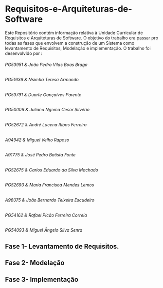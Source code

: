 # Requisitos-e-Arquiteturas-de-Software
Este Repositório contém informação relativa à Unidade Curricular de Requisitos e Arquiteturas de Software.
O objetivo do trabalho era passar pro todas as fases que envolvem a construção de um Sistema como levantamento de Requisitos, Modelação e implementação.
O trabalho foi desenvolvido por : 

###### PG53951 & João Pedro Vilas Boas Braga
###### PG51636 & Nsimba Teresa Armando
###### PG53791 & Duarte Gonçalves Parente
###### PG50006 & Juliana Ngoma Cesar Silvério
###### PG52672 & André Lucena Ribas Ferreira
###### A94942 & Miguel Velho Raposo
###### A91775 & José Pedro Batista Fonte
###### PG52675 & Carlos Eduardo da Silva Machado
###### PG52693 & Maria Francisca Mendes Lemos
###### A96075 & João Bernardo Teixeira Escudeiro
###### PG54162 & Rafael Picão Ferreira Correia
###### PG54093 & Miguel Ângelo Silva Senra



## Fase 1- Levantamento de Requisitos.



## Fase 2- Modelação

## Fase 3- Implementação
